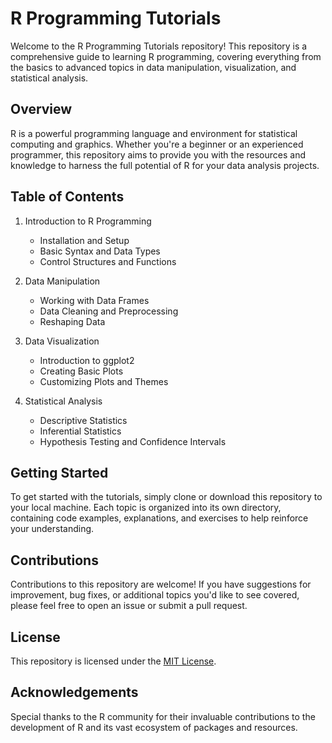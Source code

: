 # R Programming Tutorials

Welcome to the R Programming Tutorials repository! This repository is a comprehensive guide to learning R programming, covering everything from the basics to advanced topics in data manipulation, visualization, and statistical analysis.

## Overview

R is a powerful programming language and environment for statistical computing and graphics. Whether you're a beginner or an experienced programmer, this repository aims to provide you with the resources and knowledge to harness the full potential of R for your data analysis projects.

## Table of Contents

1. Introduction to R Programming
   - Installation and Setup
   - Basic Syntax and Data Types
   - Control Structures and Functions

2. Data Manipulation
   - Working with Data Frames
   - Data Cleaning and Preprocessing
   - Reshaping Data

3. Data Visualization
   - Introduction to ggplot2
   - Creating Basic Plots
   - Customizing Plots and Themes

4. Statistical Analysis
   - Descriptive Statistics
   - Inferential Statistics
   - Hypothesis Testing and Confidence Intervals

## Getting Started

To get started with the tutorials, simply clone or download this repository to your local machine. Each topic is organized into its own directory, containing code examples, explanations, and exercises to help reinforce your understanding.

## Contributions

Contributions to this repository are welcome! If you have suggestions for improvement, bug fixes, or additional topics you'd like to see covered, please feel free to open an issue or submit a pull request.

## License

This repository is licensed under the [MIT License](https://opensource.org/licenses/MIT).

## Acknowledgements

Special thanks to the R community for their invaluable contributions to the development of R and its vast ecosystem of packages and resources.
